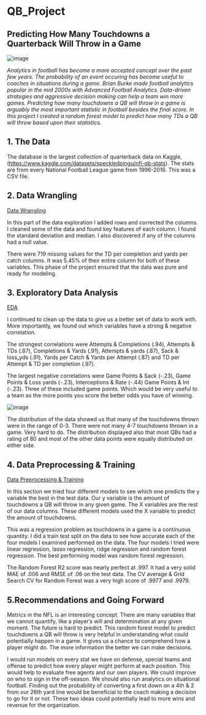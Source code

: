 # QB_Project

## Predicting How Many Touchdowns a Quarterback Will Throw in a Game
 
![image](https://user-images.githubusercontent.com/86930309/182204292-9bba47db-947a-47fd-acde-dfd9c76246f6.png)
 
   *Analytics in football has become a more accepted concept over the past few years. The probability of an event occuring has become useful to coaches in situations during a game. Brian Burke made football analytics popular in the mid 2000s with Advanced Football Analytics.  Data-driven strategies and aggressive decision making can help a team win more games. Predicting how many touchdowns a QB will throw in a game is arguably the most important statistic in football besides the final score. In this project I created a random forest model to predict how many TDs a QB will throw based upon their statistics.*
 
 
## 1. The Data
The database is the largest collection of quarterback data on Kaggle, (https://www.kaggle.com/datasets/speckledpingu/nfl-qb-stats). The stats are from every National Football League game from 1996-2016. This was a CSV file.
 
## 2. Data Wrangling
[Data Wrangling](https://github.com/GHASS19/QB_Project/blob/main/Notebooks/2.%20QB_Data_Wrangling.ipynb) 
 
In this part of the data exploration I added rows and corrected the columns. I cleaned some of the data and found key features of each column. I found the standard deviation and median. I also discovered if any of the columns had a null value. 
 
There were 719 missing values for the TD per completion and yards per catch columns. It was 5.45% of their entire column for both of these variables. This phase of the project ensured that the data was pure and ready for modeling.
 
## 3. Exploratory Data Analysis
[EDA](https://github.com/GHASS19/QB_Project/blob/main/Notebooks/3.%20QB_EDA.ipynb)
 
I continued to clean up the data to give us a better set of data to work with. More importantly, we found out which variables have a strong & negative correlation.
 
The strongest correlations were Attempts & Completions (.94), Attempts & TDs (.87), Completions & Yards (.91), Attempts & yards (.87), Sack & loss_yds (.91), Yards per Catch & Yards per Attempt (.87) and TD per Attempt & TD per completion (.97).
 
The largest negative correlations were Game Points & Sack (-.23), Game Points & Loss yards (-.23), Interceptions & Rate (-.44) Game Points & Int (-.23). Three of these included game points. Which would be very useful to a team as the more points you score the better odds you have of winning.
 
![image](https://user-images.githubusercontent.com/86930309/182245708-801824a2-5d4e-4c41-8fc5-3bd26f381edb.png)
 
The distribution of the data showed us that many of the touchdowns thrown were in the range of 0-3. There were not many 4-7 touchdowns thrown in a game. Very hard to do. The distribution displayed also that most QBs had a rating of 80 and most of the other data points were equally distributed on either side.
 
 
## 4. Data Preprocessing & Training
[Data Preprocessing & Training](https://github.com/GHASS19/QB_Project/blob/main/Notebooks/4.%20QB%20Data%20Pre-processing%2C%20Training%20and%20Modeling%20Data%20Development.ipynb) 
 
In this section we tried four different models to see which one predicts the y variable the best in the test data. Our y variable is the amount of touchdowns a QB will throw in any given game. The X variables are the rest of our data columns. These different models used the X variable to predict the amount of touchdowns.
 
This was a regression problem as touchdowns in a game is a continuous quantity. I did a train test split on the data to see how accurate each of the four models I examined performed on the data. The four models I tried were linear regression, lasso regression, ridge regression and random forest regression. The best performing model was random forest regression.
 
The Random Forest R2 score was nearly perfect at .997. It had a very solid MAE of .006 and RMSE of .06 on the test data. The CV average & Grid Search CV for Random Forest was a very high score of .9977 and .9979.
 
 
## 5.Recommendations and Going Forward 
 Metrics in the NFL is an interesting concept. There are many variables that we cannot quantify, like a player’s will and determination at any given moment. The future is hard to predict. This random forest model to predict touchdowns a QB will throw is very helpful in understanding what could potentially happen in a game. It gives us a chance to comprehend how a player might do. The more information the better we can make decisions.
 
I would run models on every stat we have on defense, special teams and offense to predict how every player might perform at each position. This would help to evaluate free agents and our own players. We could improve on who to sign in the off-season.
We should also run analytics on situational football. Finding out the probability of converting a first down on a 4th & 2 from our 26th yard line would be beneficial to the coach making a decision to go for it or not. These two ideas could potentially lead to more wins and revenue for the organization.
 

